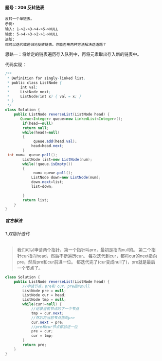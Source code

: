 #### 题号：206   反转链表

```
反转一个单链表。
示例:
输入: 1->2->3->4->5->NULL
输出: 5->4->3->2->1->NULL
进阶:
你可以迭代或递归地反转链表。你能否用两种方法解决这道题？
```

思路一：将给定的链表遍历存入队列中，再将元素取出存入新的链表中。

代码实现：

```java
/**
 * Definition for singly-linked list.
 * public class ListNode {
 *     int val;
 *     ListNode next;
 *     ListNode(int x) { val = x; }
 * }
 */
class Solution {
    public ListNode reverseList(ListNode head) {
       Queue<Integer> queue=new LinkedList<Integer>();
        if(head==null)
        return null;
        while(head!=null) 
        {
             queue.add(head.val);
            head=head.next;
        }
 int num=  queue.poll();
        ListNode list=new ListNode(num);
        while(!queue.isEmpty())
        {
             num= queue.poll();
            ListNode down=new ListNode(num);
            down.next=list;
            list=down;
            
        }
        return list;
    }
}
```



##### 官方解法

###### 1.双指针迭代

> 我们可以申请两个指针，第一个指针叫pre，最初是指向null的。
> 第二个指针cur指向head，然后不断遍历cur。
> 每次迭代到cur，都将cur的next指向pre，然后pre和cur前进一位。
> 都迭代完了(cur变成null了)，pre就是最后一个节点了。

```java
class Solution {
	public ListNode reverseList(ListNode head) {
		//申请节点，pre和 cur，pre指向null
		ListNode pre = null;
		ListNode cur = head;
		ListNode tmp = null;
		while(cur!=null) {
			//记录当前节点的下一个节点
			tmp = cur.next;
			//然后将当前节点指向pre
			cur.next = pre;
			//pre和cur节点都前进一位
			pre = cur;
			cur = tmp;
		}
		return pre;
	}
}
```
